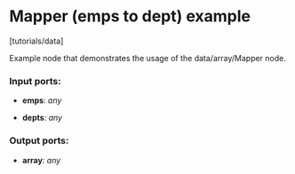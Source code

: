 # Mapper (emps to dept) example

[tutorials/data]

Example node that demonstrates the usage of the data/array/Mapper node.

### Input ports:

* __emps__: _any_



* __depts__: _any_



### Output ports:

* __array__: _any_



